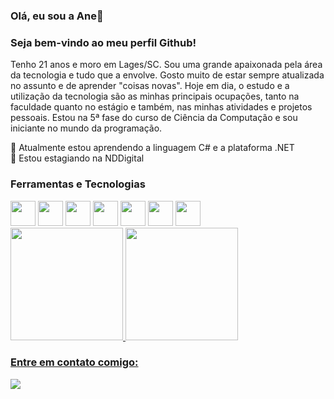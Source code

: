 ### Olá, eu sou a Ane👋

### Seja bem-vindo ao meu perfil Github!

Tenho 21 anos e moro em Lages/SC. Sou uma grande apaixonada pela área da tecnologia e tudo que a envolve. Gosto muito de estar sempre atualizada no assunto e de aprender "coisas novas". Hoje em dia, o estudo e a utilização da tecnologia são as minhas principais ocupações, tanto na faculdade quanto no estágio e também, nas minhas atividades e projetos pessoais. Estou na 5ª fase do curso de Ciência da Computação e sou iniciante no mundo da programação.

<div>🌱 Atualmente estou aprendendo a linguagem C# e a plataforma .NET <div>
<div>🔭 Estou estagiando na NDDigital <div>

### Ferramentas e Tecnologias

<img src="https://cdn.jsdelivr.net/gh/devicons/devicon/icons/csharp/csharp-original.svg" width="40" height="40" />
<img src="https://cdn.jsdelivr.net/gh/devicons/devicon/icons/dot-net/dot-net-plain-wordmark.svg" width="40" height="40"/>
<img src="https://cdn.jsdelivr.net/gh/devicons/devicon/icons/java/java-original.svg" width="40" height="40"/>
<img src="https://cdn.jsdelivr.net/gh/devicons/devicon/icons/python/python-original.svg" width="40" height="40"/>
<img src="https://cdn.jsdelivr.net/gh/devicons/devicon/icons/html5/html5-original.svg" width="40" height="40"/>
<img src="https://cdn.jsdelivr.net/gh/devicons/devicon/icons/css3/css3-original.svg" width="40" height="40"/>
<img src="https://cdn.jsdelivr.net/gh/devicons/devicon/icons/photoshop/photoshop-plain.svg" width="40" height="40"/>


<div> <div>
          
<div>
  <a href="https://github.com/anegrizotti">
  <img height="180em" src="https://github-readme-stats.vercel.app/api/top-langs/?username=anegrizotti&layout=compact&langs_count=7&theme=dracula"/>
  <img height="180em" src="https://github-readme-stats.vercel.app/api?username=anegrizotti&show_icons=true&theme=dracula&include_all_commits=true&count_private=true"/>
</div>
  
  
  
  ### Entre em contato comigo:
  <div>
  <a href="https://www.linkedin.com/in/ane-luisy-grizotti-3581311aa/" target="_blank"><img src="https://img.shields.io/badge/-LinkedIn-%230077B5?style=for-the-badge&logo=linkedin&logoColor=white" target="_blank"></a>   
</div>
  
  
